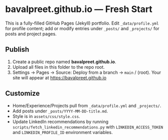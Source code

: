 # bavalpreet.github.io — Fresh Start

This is a fully-filled GitHub Pages (Jekyll) portfolio. Edit `_data/profile.yml` for profile content; add or modify entries under `_posts/` and `_projects/` for posts and project pages.

## Publish
1) Create a public repo named **bavalpreet.github.io**.
2) Upload all files in this folder to the repo root.
3) Settings → Pages → Source: Deploy from a branch → `main` / (root).
Your site will appear at https://bavalpreet.github.io

## Customize
- Home/Experience/Projects pull from `_data/profile.yml` and `_projects/`.
- Add posts under `_posts/YYYY-MM-DD-title.md`.
- Style is in `assets/css/style.css`.
- Update LinkedIn recommendations by running `scripts/fetch_linkedin_recommendations.py`
  with `LINKEDIN_ACCESS_TOKEN` and `LINKEDIN_PROFILE_ID` environment variables.